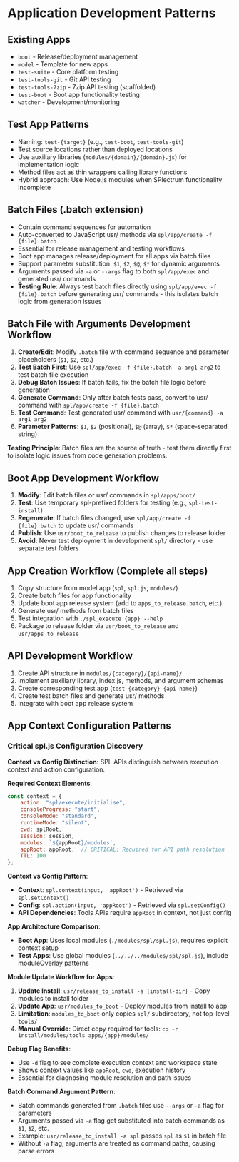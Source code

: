 # Application Development Patterns

## Existing Apps
- `boot` - Release/deployment management 
- `model` - Template for new apps
- `test-suite` - Core platform testing
- `test-tools-git` - Git API testing
- `test-tools-7zip` - 7zip API testing (scaffolded)
- `test-boot` - Boot app functionality testing
- `watcher` - Development/monitoring

## Test App Patterns
- Naming: `test-{target}` (e.g., `test-boot`, `test-tools-git`)
- Test source locations rather than deployed locations
- Use auxiliary libraries (`modules/{domain}/{domain}.js`) for implementation logic
- Method files act as thin wrappers calling library functions
- Hybrid approach: Use Node.js modules when SPlectrum functionality incomplete

## Batch Files (.batch extension)
- Contain command sequences for automation
- Auto-converted to JavaScript usr/ methods via `spl/app/create -f {file}.batch`
- Essential for release management and testing workflows
- Boot app manages release/deployment for all apps via batch files
- Support parameter substitution: `$1`, `$2`, `$@`, `$*` for dynamic arguments
- Arguments passed via `-a` or `--args` flag to both `spl/app/exec` and generated usr/ commands
- **Testing Rule**: Always test batch files directly using `spl/app/exec -f {file}.batch` before generating usr/ commands - this isolates batch logic from generation issues

## Batch File with Arguments Development Workflow
1. **Create/Edit**: Modify `.batch` file with command sequence and parameter placeholders (`$1`, `$2`, etc.)
2. **Test Batch First**: Use `spl/app/exec -f {file}.batch -a arg1 arg2` to test batch file execution
3. **Debug Batch Issues**: If batch fails, fix the batch file logic before generation
4. **Generate Command**: Only after batch tests pass, convert to usr/ command with `spl/app/create -f {file}.batch`  
5. **Test Command**: Test generated usr/ command with `usr/{command} -a arg1 arg2`
6. **Parameter Patterns**: `$1`, `$2` (positional), `$@` (array), `$*` (space-separated string)

**Testing Principle**: Batch files are the source of truth - test them directly first to isolate logic issues from code generation problems.

## Boot App Development Workflow
1. **Modify**: Edit batch files or usr/ commands in `spl/apps/boot/`
2. **Test**: Use temporary spl-prefixed folders for testing (e.g., `spl-test-install`)
3. **Regenerate**: If batch files changed, use `spl/app/create -f {file}.batch` to update usr/ commands
4. **Publish**: Use `usr/boot_to_release` to publish changes to release folder
5. **Avoid**: Never test deployment in development `spl/` directory - use separate test folders

## App Creation Workflow (Complete all steps)
1. Copy structure from model app (`spl`, `spl.js`, `modules/`)
2. Create batch files for app functionality
3. Update boot app release system (add to `apps_to_release.batch`, etc.)
4. Generate usr/ methods from batch files
5. Test integration with `./spl_execute {app} --help`
6. Package to release folder via `usr/boot_to_release` and `usr/apps_to_release`

## API Development Workflow
1. Create API structure in `modules/{category}/{api-name}/`
2. Implement auxiliary library, index.js, methods, and argument schemas
3. Create corresponding test app (`test-{category}-{api-name}`)
4. Create test batch files and generate usr/ methods
5. Integrate with boot app release system

## App Context Configuration Patterns

### Critical spl.js Configuration Discovery

**Context vs Config Distinction**: SPL APIs distinguish between execution context and action configuration.

**Required Context Elements**:
```javascript
const context = {
    action: "spl/execute/initialise", 
    consoleProgress: "start",  
    consoleMode: "standard",
    runtimeMode: "silent", 
    cwd: splRoot, 
    session: session, 
    modules: `${appRoot}/modules`, 
    appRoot: appRoot,  // CRITICAL: Required for API path resolution
    TTL: 100 
};
```

**Context vs Config Pattern**:
- **Context**: `spl.context(input, 'appRoot')` - Retrieved via `spl.setContext()`
- **Config**: `spl.action(input, 'appRoot')` - Retrieved via `spl.setConfig()`
- **API Dependencies**: Tools APIs require `appRoot` in context, not just config

**App Architecture Comparison**:
- **Boot App**: Uses local modules (`./modules/spl/spl.js`), requires explicit context setup
- **Test Apps**: Use global modules (`../../../modules/spl/spl.js`), include moduleOverlay patterns

**Module Update Workflow for Apps**:
1. **Update Install**: `usr/release_to_install -a {install-dir}` - Copy modules to install folder
2. **Update App**: `usr/modules_to_boot` - Deploy modules from install to app
3. **Limitation**: `modules_to_boot` only copies `spl/` subdirectory, not top-level `tools/`
4. **Manual Override**: Direct copy required for tools: `cp -r install/modules/tools apps/{app}/modules/`

**Debug Flag Benefits**:
- Use `-d` flag to see complete execution context and workspace state
- Shows context values like `appRoot`, `cwd`, execution history
- Essential for diagnosing module resolution and path issues

**Batch Command Argument Pattern**:
- Batch commands generated from `.batch` files use `--args` or `-a` flag for parameters
- Arguments passed via `-a` flag get substituted into batch commands as `$1`, `$2`, etc.
- Example: `usr/release_to_install -a spl` passes `spl` as `$1` in batch file
- Without `-a` flag, arguments are treated as command paths, causing parse errors